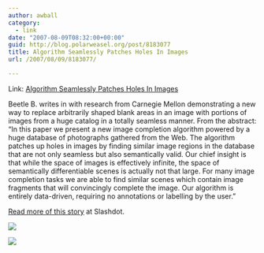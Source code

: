 ```yaml
---
author: awball
category:
  - link
date: "2007-08-09T08:32:00+00:00"
guid: http://blog.polarweasel.org/post/8183077
title: Algorithm Seamlessly Patches Holes In Images
url: /2007/08/09/8183077/

---
```

Link: [Algorithm Seamlessly Patches Holes In Images](http://rss.slashdot.org/~r/Slashdot/slashdot/~3/142380770/article.pl)

Beetle B. writes in with research from Carnegie Mellon demonstrating a new way to replace arbitrarily shaped blank areas in an image with portions of images from a huge catalog in a totally seamless manner. From the abstract: “In this paper we present a new image completion algorithm powered by a huge database of photographs gathered from the Web. The algorithm patches up holes in images by finding similar image regions in the database that are not only seamless but also semantically valid. Our chief insight is that while the space of images is effectively infinite, the space of semantically differentiable scenes is actually not that large. For many image completion tasks we are able to find similar scenes which contain image fragments that will convincingly complete the image. Our algorithm is entirely data-driven, requiring no annotations or labelling by the user.”

[Read more of this story](http://science.slashdot.org/article.pl?sid=07/08/09/131207&from=rss) at Slashdot.

[![](http://rss.slashdot.org/~a/Slashdot/slashdot?i=z8Dcdv)](http://rss.slashdot.org/~a/Slashdot/slashdot?a=z8Dcdv)

![](http://rss.slashdot.org/~r/Slashdot/slashdot/~4/142380770)
